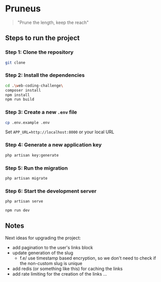 # Pruneus
>"Prune the length, keep the reach"

## Steps to run the project

### Step 1: Clone the repository

```bash
git clone
```

### Step 2: Install the dependencies

```bash
cd .\web-coding-challenge\
composer install
npm install
npm run build
```

### Step 3: Create a new `.env` file

```bash
cp .env.example .env
```

Set `APP_URL=http://localhost:8000` or your local URL

### Step 4: Generate a new application key

```bash
php artisan key:generate
```

### Step 5: Run the migration

```bash
php artisan migrate
```

### Step 6: Start the development server

```bash
php artisan serve
```

```bash
npm run dev
```

## Notes
Next ideas for upgrading the project:
- add pagination to the user's links block
- update generation of the slug 
  - f.e/ use timestamp based encryption, so we don't need to check if the non-custom slug is unique
- add redis (or something like this) for caching the links
- add rate limiting for the creation of the links
...
